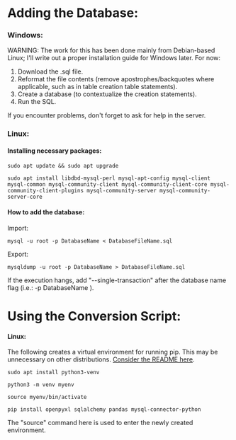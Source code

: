 # Adding the Database:


### Windows:
WARNING: The work for this has been done mainly from Debian-based Linux; I'll write out a proper installation guide for Windows later. For now:

1. Download the .sql file.
2. Reformat the file contents (remove apostrophes/backquotes where applicable, such as in table creation table statements).
3. Create a database (to contextualize the creation statements).
4. Run the SQL.

If you encounter problems, don't forget to ask for help in the server.

### Linux:

#### Installing necessary packages:
```
sudo apt update && sudo apt upgrade

sudo apt install libdbd-mysql-perl mysql-apt-config mysql-client mysql-common mysql-community-client mysql-community-client-core mysql-community-client-plugins mysql-community-server mysql-community-server-core
```

#### How to add the database:
Import:
```
mysql -u root -p DatabaseName < DatabaseFileName.sql
```

Export:
```
mysqldump -u root -p DatabaseName > DatabaseFileName.sql
```

 If the execution hangs, add "--single-transaction" after the database name flag (i.e.: -p DatabaseName <here>).

# Using the Conversion Script:

#### Linux:

The following creates a virtual environment for running pip. This may be unnecessary on other distributions. [Consider the README here](./ConversionScript).

```
sudo apt install python3-venv

python3 -m venv myenv

source myenv/bin/activate

pip install openpyxl sqlalchemy pandas mysql-connector-python
```
The "source" command here is used to enter the newly created environment.

